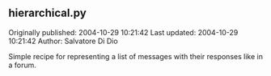 ## hierarchical.py

Originally published: 2004-10-29 10:21:42
Last updated: 2004-10-29 10:21:42
Author: Salvatore Di Dio

Simple recipe for representing a list of messages with their responses like in a forum.